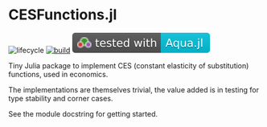 # CESFunctions.jl

![lifecycle](https://img.shields.io/badge/lifecycle-experimental-orange.svg)
[![build](https://github.com/tpapp/CESFunctions.jl/workflows/CI/badge.svg)](https://github.com/tpapp/CESFunctions.jl/actions?query=workflow%3ACI)
[![Aqua QA](https://raw.githubusercontent.com/JuliaTesting/Aqua.jl/master/badge.svg)](https://github.com/JuliaTesting/Aqua.jl)

Tiny Julia package to implement CES (constant elasticity of substitution) functions, used in economics.

The implementations are themselves trivial, the value added is in testing for type stability and corner cases.

See the module docstring for getting started.
